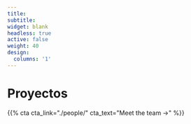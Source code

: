 ```yaml
---
title:
subtitle:
widget: blank
headless: true
active: false
weight: 40
design:
  columns: '1'
---
```


# Proyectos

{{% cta cta_link="./people/" cta_text="Meet the team →" %}}
